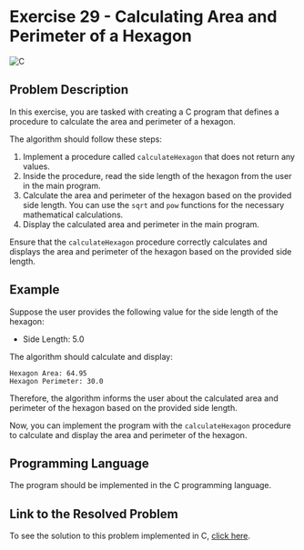 # Exercise 29 - Calculating Area and Perimeter of a Hexagon

![C](https://img.shields.io/badge/C-DA1F26?style=for-the-badge&logo=c&logoColor=white)

## Problem Description

In this exercise, you are tasked with creating a C program that defines a procedure to calculate the area and perimeter of a hexagon.

The algorithm should follow these steps:

1. Implement a procedure called `calculateHexagon` that does not return any values.
2. Inside the procedure, read the side length of the hexagon from the user in the main program.
3. Calculate the area and perimeter of the hexagon based on the provided side length. You can use the `sqrt` and `pow` functions for the necessary mathematical calculations.
4. Display the calculated area and perimeter in the main program.

Ensure that the `calculateHexagon` procedure correctly calculates and displays the area and perimeter of the hexagon based on the provided side length.

## Example

Suppose the user provides the following value for the side length of the hexagon:

- Side Length: 5.0

The algorithm should calculate and display:

```
Hexagon Area: 64.95
Hexagon Perimeter: 30.0
```

Therefore, the algorithm informs the user about the calculated area and perimeter of the hexagon based on the provided side length.

Now, you can implement the program with the `calculateHexagon` procedure to calculate and display the area and perimeter of the hexagon.

## Programming Language

The program should be implemented in the C programming language.

## Link to the Resolved Problem

To see the solution to this problem implemented in C, [click here](/2020_2/CAP/Cycle8/Exercises/E29/E29.c).